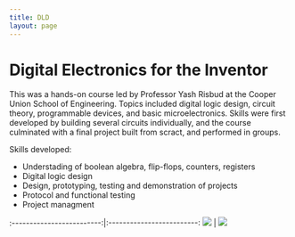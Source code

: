 ```yaml
---
title: DLD
layout: page
---
```

# Digital Electronics for the Inventor

This was a hands-on course led by Professor Yash Risbud at the Cooper Union School of Engineering. Topics included digital logic design, circuit theory, programmable devices, and basic microelectronics. Skills were first developed by building several circuits individually, and the course culminated with a final project built from scract, and performed in groups. 

Skills developed: 
* Understading of boolean algebra, flip-flops, counters, registers
* Digital logic design
* Design, prototyping, testing and demonstration of projects
* Protocol and functional testing
* Project managment

:-------------------------:|:-------------------------:
![](https://github.com/susan-z/susan-z.github.io/blob/master/img/dld1%20Cropped.png?raw=true)  |  ![](https://github.com/susan-z/susan-z.github.io/blob/master/img/dld2%20Cropped.png?raw=true)
